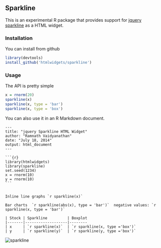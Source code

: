 ## Sparkline

This is an experimental R package that provides support for [jquery sparkline](http://omnipotent.net/jquery.sparkline/#s-about) as a HTML widget.

### Installation

You can install from github

```r
library(devtools)
install_github('htmlwidgets/sparkline')
```

### Usage

The API is pretty simple

```r
x = rnorm(20)
sparkline(x)
sparkline(x, type = 'bar')
sparkline(x, type = 'box')
```

You can also use it in an R Markdown document.


	---
	title: "jquery Sparkline HTML Widget"
	author: "Ramnath Vaidyanathan"
	date: "July 18, 2014"
	output: html_document
	---

	```{r}
	library(htmlwidgets)
	library(sparkline)
	set.seed(1234)
	x = rnorm(10)
	y = rnorm(10)
	```


	Inline line graphs `r sparkline(x)`

	Bar charts  `r sparkline(abs(x), type = 'bar')`  negative values: `r sparkline(x, type = 'bar')`

	| Stock | Sparkline         | Boxplot  
	|-------|-------------------|--------
	| x     | `r sparkline(x)`  | `r sparkline(x, type ='box')`
	| y     | `r sparkline(y)`  | `r sparkline(y, type ='box')`
  
![sparkline](http://i.imgur.com/B99qnBj.png)


